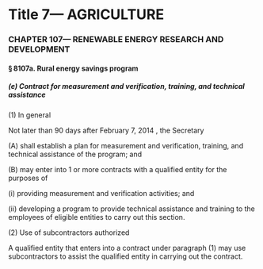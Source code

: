 
# Title 7— AGRICULTURE
### CHAPTER 107— RENEWABLE ENERGY RESEARCH AND DEVELOPMENT
#### § 8107a. Rural energy savings program
##### (e) Contract for measurement and verification, training, and technical assistance

(1) In general

Not later than 90 days after February 7, 2014 , the Secretary

(A) shall establish a plan for measurement and verification, training, and technical assistance of the program; and

(B) may enter into 1 or more contracts with a qualified entity for the purposes of

(i) providing measurement and verification activities; and

(ii) developing a program to provide technical assistance and training to the employees of eligible entities to carry out this section.

(2) Use of subcontractors authorized

A qualified entity that enters into a contract under paragraph (1) may use subcontractors to assist the qualified entity in carrying out the contract.

